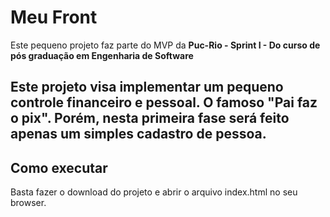 # Meu Front

Este pequeno projeto faz parte do MVP da  **Puc-Rio - Sprint I  - Do curso de pós graduação em Engenharia de Software** 

Este projeto visa implementar um pequeno controle financeiro e pessoal. O famoso "Pai faz o pix". Porém, nesta primeira fase será feito apenas um simples cadastro de pessoa.
---
## Como executar

Basta fazer o download do projeto e abrir o arquivo index.html no seu browser.
